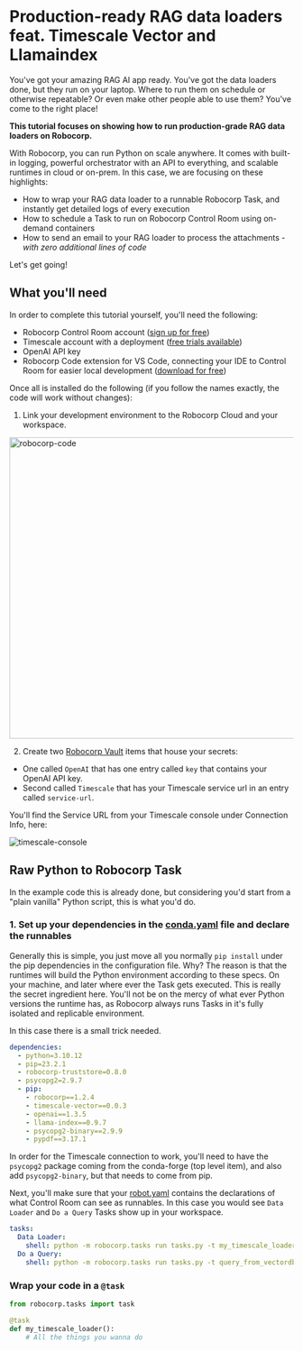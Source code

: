 # Production-ready RAG data loaders feat. Timescale Vector and Llamaindex

You've got your amazing RAG AI app ready. You've got the data loaders done, but they run on your laptop. Where to run them on schedule or otherwise repeatable? Or even make other people able to use them? You've come to the right place!

**This tutorial focuses on showing how to run production-grade RAG data loaders on Robocorp.**

With Robocorp, you can run Python on scale anywhere. It comes with built-in logging, powerful orchestrator with an API to everything, and scalable runtimes in cloud or on-prem. In this case, we are focusing on these highlights:

- How to wrap your RAG data loader to a runnable Robocorp Task, and instantly get detailed logs of every execution
- How to schedule a Task to run on Robocorp Control Room using on-demand containers
- How to send an email to your RAG loader to process the attachments - *with zero additional lines of code*

Let's get going!

## What you'll need

In order to complete this tutorial yourself, you'll need the following:

- Robocorp Control Room account ([sign up for free](https://cloud.robocorp.com/))
- Timescale account with a deployment ([free trials available]())
- OpenAI API key
- Robocorp Code extension for VS Code, connecting your IDE to Control Room for easier local development ([download for free](https://marketplace.visualstudio.com/items?itemName=robocorp.robocorp-code))

Once all is installed do the following (if you follow the names exactly, the code will work without changes):

1. Link your development environment to the Robocorp Cloud and your workspace.

<img width="535" alt="robocorp-code" src="https://github.com/robocorp/example-timescale-vector-loader/assets/40179958/c74cc0b6-b212-46d8-a1e1-de131171518a">

2. Create two [Robocorp Vault](https://robocorp.com/docs/development-guide/variables-and-secrets/vault) items that house your secrets:
  - One called `OpenAI` that has one entry called `key` that contains your OpenAI API key.
  - Second called `Timescale` that has your Timescale service url in an entry called `service-url`.

You'll find the Service URL from your Timescale console under Connection Info, here:

![timescale-console](https://github.com/robocorp/example-timescale-vector-loader/assets/40179958/13d84c94-e1da-45fe-95d5-a8aae6707b3d)

## Raw Python to Robocorp Task

In the example code this is already done, but considering you'd start from a "plain vanilla" Python script, this is what you'd do.

### 1. Set up your dependencies in the [conda.yaml](conda.yaml) file and declare the runnables

Generally this is simple, you just move all you normally `pip install` under the pip dependencies in the configuration file. Why? The reason is that the runtimes will build the Python environment according to these specs. On your machine, and later where ever the Task gets executed. This is really the secret ingredient here. You'll not be on the mercy of what ever Python versions the runtime has, as Robocorp always runs Tasks in it's fully isolated and replicable environment.

In this case there is a small trick needed.

```yaml
dependencies:
  - python=3.10.12
  - pip=23.2.1
  - robocorp-truststore=0.8.0 
  - psycopg2=2.9.7 
  - pip:
    - robocorp==1.2.4             
    - timescale-vector==0.0.3
    - openai==1.3.5
    - llama-index==0.9.7
    - psycopg2-binary==2.9.9
    - pypdf==3.17.1
```

In order for the Timescale connection to work, you'll need to have the `psycopg2` package coming from the conda-forge (top level item), and also add `psycopg2-binary`, but that needs to come from pip.

Next, you'll make sure that your [robot.yaml](robot.yaml) contains the declarations of what Control Room can see as runnables. In this case you would see `Data Loader` and `Do a Query` Tasks show up in your workspace.

```yaml
tasks:
  Data Loader:
    shell: python -m robocorp.tasks run tasks.py -t my_timescale_loader
  Do a Query:
    shell: python -m robocorp.tasks run tasks.py -t query_from_vectordb
```

### Wrap your code in a `@task`

```python
from robocorp.tasks import task

@task
def my_timescale_loader():
    # All the things you wanna do
```


